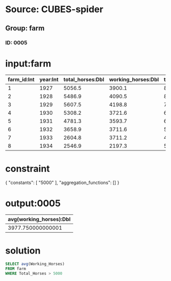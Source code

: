 # Source: CUBES-spider
## Group: farm
### ID: 0005

# input:farm

| farm_id:Int | year:Int | total_horses:Dbl | working_horses:Dbl | total_cattle:Dbl | oxen:Dbl | bulls:Dbl | cows:Dbl | pigs:Dbl | sheep_and_goats:Dbl |
|---|---|---|---|---|---|---|---|---|---|
| 1 | 1927 | 5056.5 | 3900.1 | 8374.5 | 805.5 | 31.6 | 3852.1 | 4412.4 | 7956.3 |
| 2 | 1928 | 5486.9 | 4090.5 | 8604.8 | 895.3 | 32.8 | 3987.0 | 6962.9 | 8112.2 |
| 3 | 1929 | 5607.5 | 4198.8 | 7611.0 | 593.7 | 26.9 | 3873.0 | 4161.2 | 7030.8 |
| 4 | 1930 | 5308.2 | 3721.6 | 6274.1 | 254.8 | 49.6 | 3471.6 | 3171.8 | 4533.4 |
| 5 | 1931 | 4781.3 | 3593.7 | 6189.5 | 113.8 | 40.0 | 3377.0 | 3373.3 | 3364.8 |
| 6 | 1932 | 3658.9 | 3711.6 | 5006.7 | 105.2 | 71.6 | 2739.5 | 2623.7 | 2109.5 |
| 7 | 1933 | 2604.8 | 3711.2 | 4446.3 | 116.9 | 37.6 | 2407.2 | 2089.2 | 2004.7 |
| 8 | 1934 | 2546.9 | 2197.3 | 5277.5 | 156.5 | 46.7 | 2518.0 | 4236.7 | 2197.1 |

# constraint

{
  "constants": [
    "5000"
  ],
  "aggregation_functions": []
}

# output:0005

| avg(working_horses):Dbl |
|---|
| 3977.750000000001 |

# solution

```sql
SELECT avg(Working_Horses)
FROM farm
WHERE Total_Horses > 5000
```
